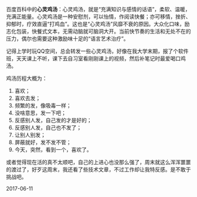百度百科中的**心灵鸡汤**：心灵鸡汤，就是“充满知识与感情的话语”，柔软、温暖，充满正能量。心灵鸡汤是一种安慰剂，可以怡情，作阅读快餐；亦可移情，挫折、抑郁时，疗效直逼“打鸡血”。这也是“心灵鸡汤”风靡不衰的原因。大众化口味，励志化包装，快餐式文本，无需动脑就可脑洞大开。当前快节奏的生活和无处不在的压力，偶尔也需要这种激励味十足的“语言艺术治疗”。

记得上学时玩QQ空间，总会转发一些心灵鸡汤，好像在我大学末期，报了个软件班，天天课上不听，课下去自习室看刚刚课上的视频，然后补笔记时最爱喝口鸡汤。

鸡汤历程大概为：
1. 喜欢；
2. 喜欢去发；
3. 频繁的发，像吸毒一样；
4. 没啥意思，发一下吧；
5. 反感别人发，自己发的才是好的；
6. 反感别人发，自己也不发了；
7. 让别人别发；
8. 屏蔽就好，发不发不管；
9. 今天，突然，看到一个，喜欢了。

或者觉得现在活的真不太顺吧，自己的上进心也没那么强了，周末就这么浑浑噩噩的渡过了，好歹这周末，我还看了些技术文章，不过工作却让我特反感。是不敢于挑战吧。


2017-06-11